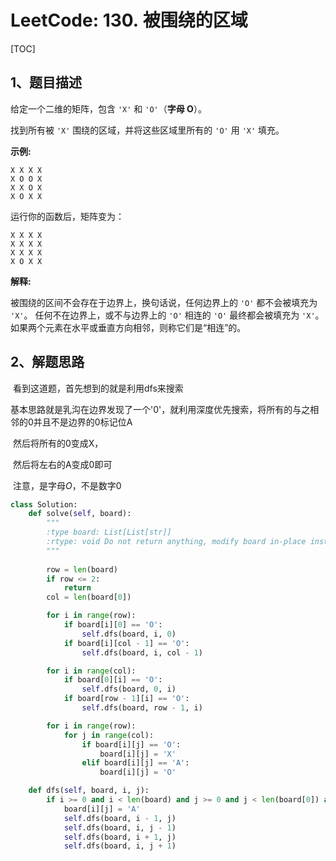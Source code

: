 # LeetCode: 130. 被围绕的区域

[TOC]



## 1、题目描述



给定一个二维的矩阵，包含 `'X'` 和 `'O'`（**字母 O**）。

找到所有被 `'X'` 围绕的区域，并将这些区域里所有的 `'O'` 用 `'X'` 填充。

**示例:**

```
X X X X
X O O X
X X O X
X O X X
```

运行你的函数后，矩阵变为：

```
X X X X
X X X X
X X X X
X O X X
```

**解释:**

被围绕的区间不会存在于边界上，换句话说，任何边界上的 `'O'` 都不会被填充为 `'X'`。 任何不在边界上，或不与边界上的 `'O'` 相连的 `'O'` 最终都会被填充为 `'X'`。如果两个元素在水平或垂直方向相邻，则称它们是“相连”的。



## 2、解题思路

​	看到这道题，首先想到的就是利用dfs来搜索

​	基本思路就是乳沟在边界发现了一个'0'，就利用深度优先搜索，将所有的与之相邻的0并且不是边界的0标记位A

​	然后将所有的0变成X，

​	然后将左右的A变成0即可

​	注意，是字母$O$，不是数字$0$

```python
class Solution:
    def solve(self, board):
        """
        :type board: List[List[str]]
        :rtype: void Do not return anything, modify board in-place instead.
        """
        
        row = len(board)
        if row <= 2:
            return
        col = len(board[0])

        for i in range(row):
            if board[i][0] == 'O':
                self.dfs(board, i, 0)
            if board[i][col - 1] == 'O':
                self.dfs(board, i, col - 1)

        for i in range(col):
            if board[0][i] == 'O':
                self.dfs(board, 0, i)
            if board[row - 1][i] == 'O':
                self.dfs(board, row - 1, i)

        for i in range(row):
            for j in range(col):
                if board[i][j] == 'O':
                    board[i][j] = 'X'
                elif board[i][j] == 'A':
                    board[i][j] = 'O'

    def dfs(self, board, i, j):
        if i >= 0 and i < len(board) and j >= 0 and j < len(board[0]) and board[i][j] == "O":
            board[i][j] = 'A'
            self.dfs(board, i - 1, j)
            self.dfs(board, i, j - 1)
            self.dfs(board, i + 1, j)
            self.dfs(board, i, j + 1)
```

